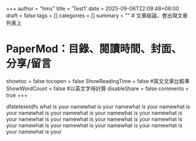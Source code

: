 +++
author = "hms"
title = 'Test1'
date = 2025-09-06T22:09:48+08:00
draft = false
tags = []
categories = []
summary = ""  # 文章結論，會出現文章列表上
# PaperMod：目錄、閱讀時間、封面、分享/留言
showtoc = false
tocopen = false
ShowReadingTime = false #英文文章比較準
ShowWordCount = false #以英文字母計算
disableShare = false
comments = true
+++

dfatetexetdfs what is your namewhat is your namewhat is your namewhat is your namewhat is your namewhat is your namewhat is your namewhat is your namewhat is your namewhat is your namewhat is your namewhat is your namewhat is your namewhat is your namewhat is your namewhat is your namewhat is your 